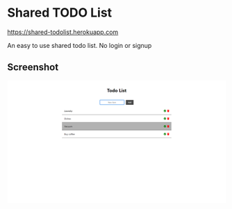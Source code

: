 # Shared TODO List

https://shared-todolist.herokuapp.com  

An easy to use shared todo list. No login or signup

## Screenshot
![Screenshot](https://github.com/techdude101/shared-todolist/raw/main/screenshots/Shared%20TODO%20List%20-%20List%20Screen.png)
